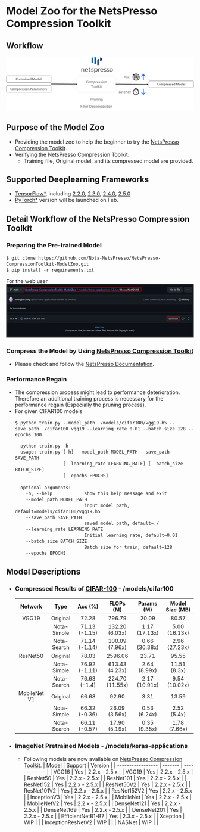 
# Model Zoo for the NetsPresso Compression Toolkit

## Workflow

  <p align="center">
    <img src="/imgs/compression_workflow.png" alt="Workflow">
  </p>

## Purpose of the Model Zoo

* Providing the model zoo to help the beginner to try the [NetsPresso Compression Toolkit](https://compression.netspresso.ai/).
* Verifying the NetsPresso Compression Toolkit.
  * Training file, Original model, and its compressed model are provided.


## Supported Deeplearning Frameworks

* [TensorFlow\*](https://github.com/Intel-tensorflow/tensorflow), including [2.2.0](https://github.com/Intel-tensorflow/tensorflow/tree/v2.2.0), [2.3.0](https://github.com/Intel-tensorflow/tensorflow/tree/v2.3.0), [2.4.0](https://github.com/Intel-tensorflow/tensorflow/tree/v2.4.0), [2.5.0](https://github.com/Intel-tensorflow/tensorflow/tree/v2.5.0)
* [PyTorch\*](https://pytorch.org/) version will be launched on Feb.


## Detail Workflow of the NetsPresso Compression Toolkit

### Preparing the Pre-trained Model
  ```shell
  $ git clone https://github.com/Nota-NetsPresso/NetsPresso-CompressionToolkit-ModelZoo.git
  $ pip install -r requirements.txt
  ```

  For the web user
  <a target="_blank" href="/imgs/web_user_1.png">
    <img src="/imgs/web_user_1.png" alt="web_user">
  </a>

### Compress the Model by Using [NetsPresso Compression Toolkit](https://compression.netspresso.ai/)

  * Please check and follow the [NetsPresso Documentation](https://docs.netspresso.ai/docs).

### Performance Regain
  * The compression process might lead to performance deterioration. Therefore an additional training process is necessary for the performance regain (Especially the pruning process).
  * For given CIFAR100 models
    ```shell
    $ python train.py --model_path ./models/cifar100/vgg19.h5 --save_path ./cifar100_vgg19 --learning_rate 0.01 --batch_size 128 --epochs 100
    ```
    ```
      python train.py -h
      usage: train.py [-h] --model_path MODEL_PATH --save_path SAVE_PATH
                      [--learning_rate LEARNING_RATE] [--batch_size BATCH_SIZE]
                      [--epochs EPOCHS]

      optional arguments:
        -h, --help            show this help message and exit
        --model_path MODEL_PATH
                              input model path, default=models/cifar100/vgg19.h5
        --save_path SAVE_PATH
                              saved model path, default=./
        --learning_rate LEARNING_RATE
                              Initial learning rate, default=0.01
        --batch_size BATCH_SIZE
                              Batch size for train, default=128
        --epochs EPOCHS       
    ```

## Model Descriptions

* ### Compressed Results of [CIFAR-100](https://www.cs.toronto.edu/~kriz/cifar.html) - /models/cifar100

  |    Network   |     Type    |    Acc (%)    |    FLOPs (M)    |   Params (M)  | Model Size (MB) |
  |:------------:|:-----------:|:-------------:|:---------------:|:-------------:|:---------------:|
  |     VGG19    |   Original  |     72.28     |      796.79     |     20.09     |      80.57      |
  |              | Nota-Simple | 71.13 (-1.15) |  132.20 (6.03x) | 1.17 (17.13x) |  5.00 (16.13x)  |
  |              | Nota-Search | 71.14 (-1.14) |  100.09 (7.96x) | 0.66 (30.38x) |  2.96 (27.23x)  |
  |   ResNet50   |   Original  |     78.03     |     2596.06     |     23.71     |      95.55      |
  |              | Nota-Simple | 76.92 (-1.11) |  613.43 (4.23x) |  2.64 (8.99x) |   11.51 (8.3x)  |
  |              | Nota-Search |  76.63 (-1.4) | 224.70 (11.55x) | 2.17 (10.91x) |  9.54 (10.02x)  |
  | MobileNet V1 |   Original  |     66.68     |      92.90      |      3.31     |      13.59      |
  |              | Nota-Simple | 66.32 (-0.36) |  26.09 (3.56x)  |  0.53 (6.24x) |   2.52 (5.4x)   |
  |              | Nota-Search | 66.11 (-0.57) |  17.90 (5.19x)  |  0.35 (9.35x) |   1.78 (7.66x)  |

* ### ImageNet Pretrained Models - /models/keras-applications
  * Following models are now available on [NetsPresso Compression Toolkit](https://compression.netspresso.ai/).
    | Model             | Support | Version       |
    | ----------------- | ------- | ------------- |
    | VGG16             | Yes     | 2.2.x - 2.5.x |
    | VGG19             | Yes     | 2.2.x - 2.5.x |
    | ResNet50          | Yes     | 2.2.x - 2.5.x |
    | ResNet101         | Yes     | 2.2.x - 2.5.x |
    | ResNet152         | Yes     | 2.2.x - 2.5.x |
    | ResNet50V2        | Yes     | 2.2.x - 2.5.x |
    | ResNet101V2       | Yes     | 2.2.x - 2.5.x |
    | ResNet152V2       | Yes     | 2.2.x - 2.5.x |
    | InceptionV3       | Yes     | 2.2.x - 2.5.x |
    | MobileNet         | Yes     | 2.2.x - 2.5.x |
    | MobileNetV2       | Yes     | 2.2.x - 2.5.x |
    | DenseNet121       | Yes     | 2.2.x - 2.5.x |
    | DenseNet169       | Yes     | 2.2.x - 2.5.x |
    | DenseNet201       | Yes     | 2.2.x - 2.5.x |
    | EfficientNetB1-B7 | Yes     | 2.3.x - 2.5.x |
    | Xception          | WIP     |               |
    | InceptionResNetV2 | WIP     |               |
    | NASNet            | WIP     |               |
